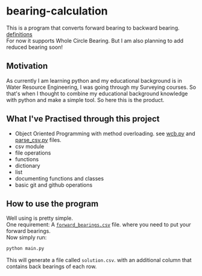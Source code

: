 # bearing-calculation

This is a program that converts forward bearing to backward bearing. [definitions](https://esenotes.com/fore-bearing-back-bearing-declination-angle-of-dip/#:~:text=Bearing%20measured%20from%20one%20station,a%20difference%20of%20180%C2%B0.) <br>
For now it supports Whole Circle Bearing. But I am also planning to add reduced bearing soon!

## Motivation

As currently I am learning python and my educational background is in Water Resource Engineering, I was going through my Surveying courses. So that's when I thought to combine my educational background knowledge with python
and make a simple tool. So here this is the product.

## What I've Practised through this project

* Object Oriented Programming with method overloading. see [wcb.py](./wcb.py) and [parse_csv.py](./parse_csv.py) files.
* csv module
* file operations
* functions
* dictionary
* list
* documenting functions and classes
* basic git and github operations

## How to use the program

Well using is pretty simple.<br>
One requirement: A [`forward_bearings.csv`](./forward_bearings.csv) file. where you need to put your forward bearings.<br>
Now simply run:

```bash
python main.py
```
This will generate a file called `solution.csv`. with an additional column that contains back bearings of each row.
